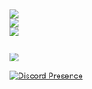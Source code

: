 ![](https://github-readme-stats.vercel.app/api?username=memte)<br/>
![](https://github-readme-streak-stats.herokuapp.com/?user=memte&theme=radical&hide_border=false)<br/>
![](https://github-readme-stats.vercel.app/api/top-langs/?username=memte&theme=radical&hide_border=false&include_all_commits=true&count_private=false&layout=compact)
---
![](https://komarev.com/ghpvc/?username=memte&color=6607ce)
---
[![Discord Presence](https://lanyard-profile-readme.vercel.app/api/690639157013381220)](https://discord.com/users/690639157013381220)
